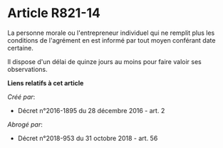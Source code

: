 # Article R821-14

La personne morale ou l'entrepreneur individuel qui ne remplit plus les  conditions de l'agrément en est informé par tout
moyen conférant date  certaine. 

Il dispose d'un délai de quinze jours au moins pour faire valoir ses observations.

**Liens relatifs à cet article**

_Créé par_:

  - Décret n°2016-1895 du 28 décembre 2016 - art. 2

_Abrogé par_:

  - Décret n°2018-953 du 31 octobre 2018 - art. 56
